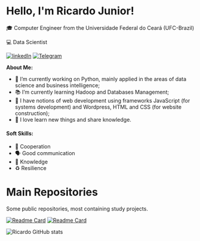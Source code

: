 # Hello, I'm Ricardo Junior!

🎓 Computer Engineer from the Universidade Federal do Ceará (UFC-Brazil)

💻 Data Scientist  

<a href="https://www.linkedin.com/in/ricardo-junior37/" rel="some text">![linkedIn](https://img.shields.io/badge/LinkedIn-0077B5?style=for-the-badge&logo=linkedin&logoColor=white)</a>
<a href="https://t.me/ricardo_jr37" rel="some text">![Telegram](https://img.shields.io/badge/Telegram-2CA5E0?style=for-the-badge&logo=telegram&logoColor=white)</a>

**About Me:**
- 🎯 I’m currently working on Python, mainly applied in the areas of data science and business intelligence;
- 📚 I’m currently learning Hadoop and Databases Management;
- 📖 I have notions of web development using frameworks JavaScript (for systems development) and Wordpress, HTML and CSS (for website construction);
- 💝 I love learn new things and share knowledge.

#### Soft Skills:
- 🎯 Cooperation
- 🗣️ Good communication
- 🧠 Knowledge
- ♻️ Resilience

# Main Repositories
Some public repositories, most containing study projects.

[![Readme Card](https://github-readme-stats.vercel.app/api/pin/?username=ricardo-jr37&repo=superstore_data&theme=radical)](https://github.com/ricardo-jr37/superstore_data)
[![Readme Card](https://github-readme-stats.vercel.app/api/pin/?username=ricardo-jr37&repo=decomposicao_timeseries&theme=radical)](https://github.com/ricardo-jr37/decomposicao_timeseries)


![Ricardo GitHub stats](https://github-readme-stats.vercel.app/api?username=ricardo-jr37&show_icons=true&theme=radical)
